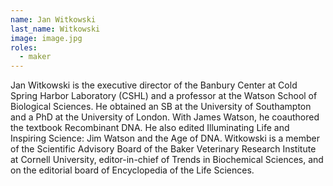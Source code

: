 ```yaml
---
name: Jan Witkowski
last_name: Witkowski
image: image.jpg
roles:
  - maker
---
```

Jan Witkowski is the executive director of the Banbury Center at Cold Spring Harbor Laboratory (CSHL) and a professor at the Watson School of Biological Sciences. He obtained an SB at the University of Southampton and a PhD at the University of London. With James Watson, he coauthored the textbook Recombinant DNA. He also edited Illuminating Life and Inspiring Science: Jim Watson and the Age of DNA. Witkowski is a member of the Scientific Advisory Board of the Baker Veterinary Research Institute at Cornell University, editor-in-chief of Trends in Biochemical Sciences, and on the editorial board of Encyclopedia of the Life Sciences.
